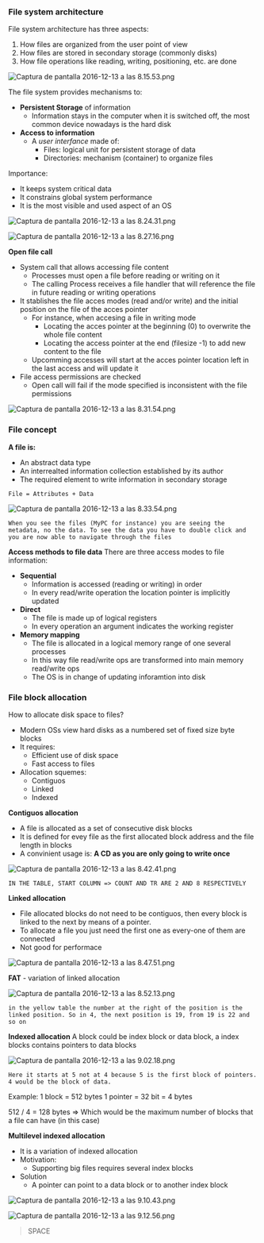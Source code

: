 ### File system architecture 
File system architecture has three aspects: 
1. How files are organized from the user point of view 
2. How files are stored in secondary storage (commonly disks) 
3. How file operations like reading, writing, positioning, etc. are done 

![Captura de pantalla 2016-12-13 a las 8.15.53.png](resources/FF34E593A14A6A87D0E1BDFAA36A5198.png)

The file system provides mechanisms to: 
+ **Persistent Storage** of information 
    + Information stays in the computer when it is switched off, the most common device nowadays is the hard disk 
+ **Access to information**
    + A *user interfance* made of: 
        + Files: logical unit for persistent storage of data
        + Directories: mechanism (container) to organize files 

Importance: 
+ It keeps system critical data
+ It constrains global system performance
+ It is the most visible and used aspect of an OS 

![Captura de pantalla 2016-12-13 a las 8.24.31.png](resources/62226DC2FD30FBFF1E9B9C1B1E9DA5AF.png)

![Captura de pantalla 2016-12-13 a las 8.27.16.png](resources/E3680D54577677894B5C5FBBC0DDB241.png)

**Open file call** 
+ System call that allows accessing file content
    + Processes must open a file before reading or writing on it 
    + The calling Process receives a file handler that will reference the file in future reading or writing operations 
+ It stablishes the file acces modes (read and/or write) and the initial position on the file of the acces pointer 
    + For instance, when accesing a file in writing mode
        + Locating the acces pointer at the beginning (0) to overwrite the whole file content 
        + Locating the access pointer at the end (filesize -1) to add new content to the file
    + Upcomming accesses will start at the acces pointer location left in the last access and will update it
+ File access permissions are checked
    + Open call will fail if the mode specified is inconsistent with the file permissions

![Captura de pantalla 2016-12-13 a las 8.31.54.png](resources/CB22932167F7AC7390713EAE77C888C4.png)

### File concept
**A file is:**
+ An abstract data type
+ An interrealted information collection established by its author 
+ The required element to write information in secondary storage 

`File = Attributes + Data `

![Captura de pantalla 2016-12-13 a las 8.33.54.png](resources/2C890FD8424D006B65F13CC303226EB7.png)

`When you see the files (MyPC for instance) you are seeing the metadata, no the data. To see the data you have to double click and you are now able to navigate through the files`

**Access methods to file data** 
There are three access modes to file information: 
+ **Sequential**
    + Information is accessed (reading or writing) in order
    + In every read/write operation the location pointer is implicitly updated 
+ **Direct** 
    + The file is made up of logical registers
    + In every operation an argument indicates the working register
+ **Memory mapping**
    + The file is allocated in a logical memory range of one several processes 
    + In this way file read/write ops are transformed into main memory read/write ops
    + The OS is in change of updating inforamtion into disk 


### File block allocation 
How to allocate disk space to files?
+ Modern OSs view hard disks as a numbered set of fixed size byte blocks
+ It requires: 
    + Efficient use of disk space
    + Fast access to files
+ Allocation squemes: 
    + Contiguos
    + Linked
    + Indexed 

**Contiguos allocation**
+ A file is allocated as a set of consecutive disk blocks 
+ It is defined for evey file as the first allocated block address and the file length in blocks 
+ A convinient usage is: **A CD as you are only going to write once**

![Captura de pantalla 2016-12-13 a las 8.42.41.png](resources/F974F5D34CCFE5B9DA7299987B9413EF.png)

`IN THE TABLE, START COLUMN => COUNT AND TR ARE 2 AND 8 RESPECTIVELY`

**Linked allocation** 
+ File allocated blocks do not need to be contiguos, then every block is linked to the next by means of a pointer. 
+ To allocate a file you just need the first one as every-one of them are connected
+ Not good for performace 

![Captura de pantalla 2016-12-13 a las 8.47.51.png](resources/70D7CE2BB7228B70B7F6D3E7915E5C2E.png)

**FAT** - variation of linked allocation 

![Captura de pantalla 2016-12-13 a las 8.52.13.png](resources/E57ED09B92DA9C255C0168E5E7946806.png)

`in the yellow table the number at the right of the position is the linked position. So in 4, the next position is 19, from 19 is 22 and so on`

**Indexed allocation**
A block could be index block or data block, a index blocks contains pointers to data blocks

![Captura de pantalla 2016-12-13 a las 9.02.18.png](resources/30310C696A1FF53678569BC28A1E3435.png)

`Here it starts at 5 not at 4 because 5 is the first block of pointers. 4 would be the block of data.`

Example: 
1 block = 512 bytes
1 pointer = 32 bit = 4 bytes 

512 / 4 = 128 bytes => Which would be the maximum number of blocks that a file can have (in this case) 

**Multilevel indexed allocation** 
+ It is a variation of indexed allocation 
+ Motivation: 
    + Supporting big files requires several index blocks
+ Solution
    + A pointer can point to a data block or to another index block 


![Captura de pantalla 2016-12-13 a las 9.10.43.png](resources/1200CED6CD043BA50DEF361A97AC5C15.png)

![Captura de pantalla 2016-12-13 a las 9.12.56.png](resources/9D547DB476D01B8370EA393466DB4CCE.png)

























> SPACE 
